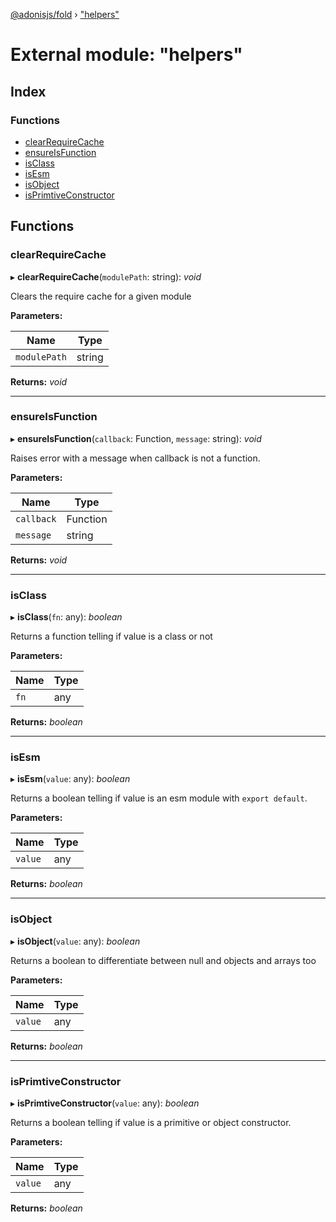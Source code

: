[@adonisjs/fold](../README.md) › ["helpers"](_helpers_.md)

# External module: "helpers"

## Index

### Functions

* [clearRequireCache](_helpers_.md#clearrequirecache)
* [ensureIsFunction](_helpers_.md#ensureisfunction)
* [isClass](_helpers_.md#isclass)
* [isEsm](_helpers_.md#isesm)
* [isObject](_helpers_.md#isobject)
* [isPrimtiveConstructor](_helpers_.md#isprimtiveconstructor)

## Functions

###  clearRequireCache

▸ **clearRequireCache**(`modulePath`: string): *void*

Clears the require cache for a given module

**Parameters:**

Name | Type |
------ | ------ |
`modulePath` | string |

**Returns:** *void*

___

###  ensureIsFunction

▸ **ensureIsFunction**(`callback`: Function, `message`: string): *void*

Raises error with a message when callback is not
a function.

**Parameters:**

Name | Type |
------ | ------ |
`callback` | Function |
`message` | string |

**Returns:** *void*

___

###  isClass

▸ **isClass**(`fn`: any): *boolean*

Returns a function telling if value is a class or not

**Parameters:**

Name | Type |
------ | ------ |
`fn` | any |

**Returns:** *boolean*

___

###  isEsm

▸ **isEsm**(`value`: any): *boolean*

Returns a boolean telling if value is an esm module
with `export default`.

**Parameters:**

Name | Type |
------ | ------ |
`value` | any |

**Returns:** *boolean*

___

###  isObject

▸ **isObject**(`value`: any): *boolean*

Returns a boolean to differentiate between null and objects
and arrays too

**Parameters:**

Name | Type |
------ | ------ |
`value` | any |

**Returns:** *boolean*

___

###  isPrimtiveConstructor

▸ **isPrimtiveConstructor**(`value`: any): *boolean*

Returns a boolean telling if value is a primitive or object constructor.

**Parameters:**

Name | Type |
------ | ------ |
`value` | any |

**Returns:** *boolean*

